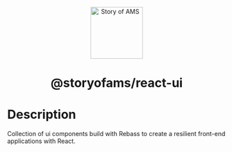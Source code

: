 <p align="center">
  <a href="https://storyofams.com/" target="_blank" align="center">
    <img src="https://storyofams.com/public/story-of-ams-logo-small@3x.png" alt="Story of AMS" width="120">
  </a>
  <h1 align="center">@storyofams/react-ui</h1>
</p>

# Description

Collection of ui components build with Rebass to create a resilient front-end applications with React.
